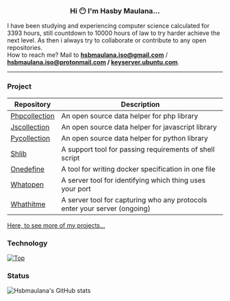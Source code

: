 <h3 align="center">Hi 😶 I'm Hasby Maulana...</h3>
I have been studying and experiencing computer science calculated for 3393 hours, still countdown to 10000 hours of law to try harder achieve the next level. As then i always try to collaborate or contribute to any open repositories.
<br />
How to reach me? Mail to <b><a href="mailto:hsbmaulana.iso@gmail.com">hsbmaulana.iso@gmail.com</a></b> / <b><a href="mailto:hsbmaulana.iso@protonmail.com">hsbmaulana.iso@protonmail.com</a> / <a href="https://keyserver.ubuntu.com/pks/lookup?op=get&search=0x455f81c7972dd89dbba247480438236e6829d2d2">keyserver.ubuntu.com</a></b></li>.

<hr />

### Project

| Repository | Description |
| ----------- | ----------- |
| [Phpcollection](https://github.com/hsbmaulana/phpcollection) | An open source data helper for php library |
| [Jscollection](https://github.com/hsbmaulana/jscollection) | An open source data helper for javascript library |
| [Pycollection](https://github.com/hsbmaulana/pycollection) | An open source data helper for python library |
| [Shlib](https://github.com/hsbmaulana/shlib) | A support tool for passing requirements of shell script |
| [Onedefine](https://github.com/hsbmaulana/onedefine) | A tool for writing docker specification in one file |
| [Whatopen](https://github.com/hsbmaulana/whatopen) | A server tool for identifying which thing uses your port |
| [Whathitme](https://github.com/hsbmaulana/whathitme) | A server tool for capturing who any protocols enter your server (ongoing) |

<a href="https://github.com/tripteki">Here, to see more of my projects...</a>

### Technology

[![Top](https://github-readme-stats.vercel.app/api/top-langs/?username=hsbmaulana&layout=compact&theme=dark)](https://github.com/anuraghazra/github-readme-stats)

### Status

![Hsbmaulana's GitHub stats](https://github-readme-stats.vercel.app/api?username=hsbmaulana&show_icons=true&theme=dark)